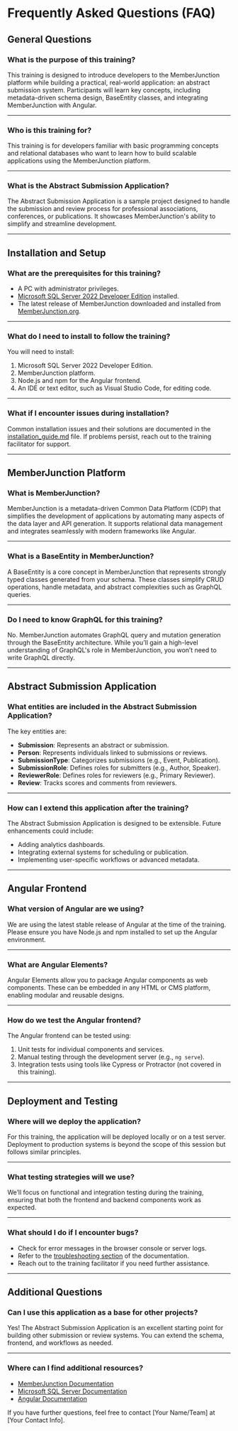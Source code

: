 # Frequently Asked Questions (FAQ)

## General Questions

### **What is the purpose of this training?**
This training is designed to introduce developers to the MemberJunction platform while building a practical, real-world application: an abstract submission system. Participants will learn key concepts, including metadata-driven schema design, BaseEntity classes, and integrating MemberJunction with Angular.

---

### **Who is this training for?**
This training is for developers familiar with basic programming concepts and relational databases who want to learn how to build scalable applications using the MemberJunction platform.

---

### **What is the Abstract Submission Application?**
The Abstract Submission Application is a sample project designed to handle the submission and review process for professional associations, conferences, or publications. It showcases MemberJunction's ability to simplify and streamline development.

---

## Installation and Setup

### **What are the prerequisites for this training?**
- A PC with administrator privileges.
- [Microsoft SQL Server 2022 Developer Edition](https://www.microsoft.com/en-us/sql-server/sql-server-downloads) installed.
- The latest release of MemberJunction downloaded and installed from [MemberJunction.org](https://docs.memberjunction.org).

---

### **What do I need to install to follow the training?**
You will need to install:
1. Microsoft SQL Server 2022 Developer Edition.
2. MemberJunction platform.
3. Node.js and npm for the Angular frontend.
4. An IDE or text editor, such as Visual Studio Code, for editing code.

---

### **What if I encounter issues during installation?**
Common installation issues and their solutions are documented in the [installation_guide.md](installation_guide.md) file. If problems persist, reach out to the training facilitator for support.

---

## MemberJunction Platform

### **What is MemberJunction?**
MemberJunction is a metadata-driven Common Data Platform (CDP) that simplifies the development of applications by automating many aspects of the data layer and API generation. It supports relational data management and integrates seamlessly with modern frameworks like Angular.

---

### **What is a BaseEntity in MemberJunction?**
A BaseEntity is a core concept in MemberJunction that represents strongly typed classes generated from your schema. These classes simplify CRUD operations, handle metadata, and abstract complexities such as GraphQL queries.

---

### **Do I need to know GraphQL for this training?**
No. MemberJunction automates GraphQL query and mutation generation through the BaseEntity architecture. While you’ll gain a high-level understanding of GraphQL's role in MemberJunction, you won’t need to write GraphQL directly.

---

## Abstract Submission Application

### **What entities are included in the Abstract Submission Application?**
The key entities are:
- **Submission**: Represents an abstract or submission.
- **Person**: Represents individuals linked to submissions or reviews.
- **SubmissionType**: Categorizes submissions (e.g., Event, Publication).
- **SubmissionRole**: Defines roles for submitters (e.g., Author, Speaker).
- **ReviewerRole**: Defines roles for reviewers (e.g., Primary Reviewer).
- **Review**: Tracks scores and comments from reviewers.

---

### **How can I extend this application after the training?**
The Abstract Submission Application is designed to be extensible. Future enhancements could include:
- Adding analytics dashboards.
- Integrating external systems for scheduling or publication.
- Implementing user-specific workflows or advanced metadata.

---

## Angular Frontend

### **What version of Angular are we using?**
We are using the latest stable release of Angular at the time of the training. Please ensure you have Node.js and npm installed to set up the Angular environment.

---

### **What are Angular Elements?**
Angular Elements allow you to package Angular components as web components. These can be embedded in any HTML or CMS platform, enabling modular and reusable designs.

---

### **How do we test the Angular frontend?**
The Angular frontend can be tested using:
1. Unit tests for individual components and services.
2. Manual testing through the development server (e.g., `ng serve`).
3. Integration tests using tools like Cypress or Protractor (not covered in this training).

---

## Deployment and Testing

### **Where will we deploy the application?**
For this training, the application will be deployed locally or on a test server. Deployment to production systems is beyond the scope of this session but follows similar principles.

---

### **What testing strategies will we use?**
We’ll focus on functional and integration testing during the training, ensuring that both the frontend and backend components work as expected.

---

### **What should I do if I encounter bugs?**
- Check for error messages in the browser console or server logs.
- Refer to the [troubleshooting section](troubleshooting.md) of the documentation.
- Reach out to the training facilitator if you need further assistance.

---

## Additional Questions

### **Can I use this application as a base for other projects?**
Yes! The Abstract Submission Application is an excellent starting point for building other submission or review systems. You can extend the schema, frontend, and workflows as needed.

---

### **Where can I find additional resources?**
- [MemberJunction Documentation](https://docs.memberjunction.org)
- [Microsoft SQL Server Documentation](https://www.microsoft.com/en-us/sql-server/developer-tools)
- [Angular Documentation](https://angular.dev/overview)

If you have further questions, feel free to contact [Your Name/Team] at [Your Contact Info].
